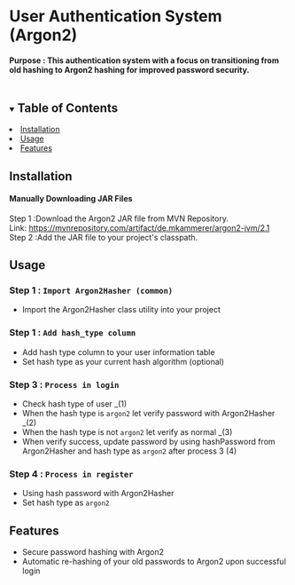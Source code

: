 # User Authentication System (Argon2)
#### Purpose : This authentication system with a focus on transitioning from old hashing to Argon2 hashing for improved password security.
<!-- TABLE OF CONTENTS -->
<details open="open">
  <summary><h2 style="display: inline-block">Table of Contents</h2></summary>
    <li>
      <a href="#">Installation</a>
    </li>
    <li>
      <a href="#">Usage</a>
    </li>
    <li>
      <a href="#">Features</a>
    </li>
</details>


## Installation
#### Manually Downloading JAR Files

Step 1 :Download the Argon2 JAR file from MVN Repository. <br>
Link: https://mvnrepository.com/artifact/de.mkammerer/argon2-jvm/2.1 <br>
Step 2 :Add the JAR file to your project's classpath.


## Usage

### Step 1 : ``Import Argon2Hasher (common)``
- Import the Argon2Hasher class utility into your project
### Step 1 : ``Add hash_type column``
- Add hash type column to your user information table
- Set hash type as your current hash algorithm (optional)
 
### Step 3 : ``Process in login``
- Check hash type of user _(1)
- When the hash type is `argon2` let verify password with Argon2Hasher _(2)
- When the hash type is not `argon2` let verify as normal _(3)
- When verify success, update password by using hashPassword from Argon2Hasher and hash type as `argon2` after process 3  (4)

### Step 4 : ``Process in register``
- Using hash password with Argon2Hasher
- Set hash type as `argon2`

## Features

<ul>
    <li>Secure password hashing with Argon2</li>
    <li>Automatic re-hashing of your old passwords to Argon2 upon successful login</li>
</ul>


